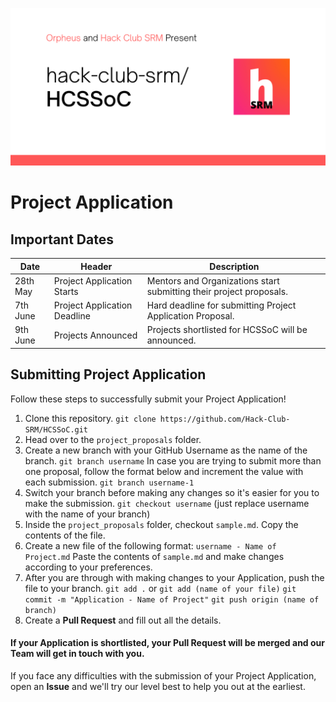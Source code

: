 ![Header](assets/Header.png)
# Project Application
## Important Dates
| Date | Header | Description |
| ----- | -------- | -------- |
| 28th May | Project Application Starts | Mentors and Organizations start submitting their project proposals. |
| 7th June | Project Application Deadline | Hard deadline for submitting Project Application Proposal. |
| 9th June | Projects Announced | Projects shortlisted for HCSSoC will be announced. |

## Submitting Project Application
Follow these steps to successfully submit your Project Application!

1. Clone this repository.
   `git clone https://github.com/Hack-Club-SRM/HCSSoC.git`
2. Head over to the `project_proposals` folder.
3. Create a new branch with your GitHub Username as the name of the branch.
   `git branch username`
   In case you are trying to submit more than one proposal, follow the format below and increment the value with each submission.
   `git branch username-1`
4. Switch your branch before making any changes so it's easier for you to make the submission.
   `git checkout username` (just replace username with the name of your branch)
5. Inside the `project_proposals` folder, checkout `sample.md`. Copy the contents of the file.
6. Create a new file of the following format:
   `username - Name of Project.md`
   Paste the contents of `sample.md` and make changes according to your preferences. 
7. After you are through with making changes to your Application, push the file to your branch.
   `git add .` or `git add (name of your file)`
   `git commit -m "Application - Name of Project"`
   `git push origin (name of branch)`
8. Create a **Pull Request** and fill out all the details. 

#### If your Application is shortlisted, your Pull Request will be merged and our Team will get in touch with you.

If you face any difficulties with the submission of your Project Application, open an **Issue** and we'll try our level best to help you out at the earliest.